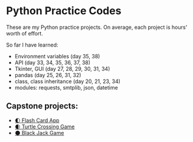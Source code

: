 # Python Practice Codes
These are my Python practice projects. On average, each project is hours' worth of effort.

So far I have learned:
- Environment variables (day 35, 38)
- API (day 33, 34, 35, 36, 37, 38)
- Tkinter, GUI (day 27, 28, 29, 30, 31, 34)
- pandas (day 25, 26, 31, 32)
- class, class inheritance (day 20, 21, 23, 34)
- modules: requests, smtplib, json, datetime

## Capstone projects:

- [🌓 Flash Card App](https://github.com/TheVeryPulse/python_practice_codes/tree/main/day_031_flash_card_app)
- [🌒 Turtle Crossing Game](https://github.com/TheVeryPulse/python_practice_codes/tree/main/day_023_turtle_crossing_street)
- [🌑 Black Jack Game ](https://github.com/TheVeryPulse/python_practice_codes/tree/main/day_011_black_jack)